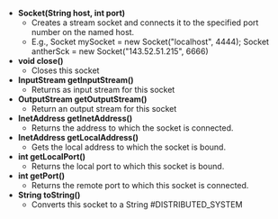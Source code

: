 - **Socket(String host, int port)**
	- Creates a stream socket and connects it to the specified port number on the named host.
	- E.g., Socket mySocket = new Socket("localhost", 4444); Socket antherSck = new Socket("143.52.51.215", 6666)
- **void close()**
	- Closes this socket
- **InputStream getInputStream()**
	- Returns as input stream for this socket
- **OutputStream getOutputStream()**
	- Return an  output stream for this socket
- **InetAddress getInetAddress()**
	- Returns the address to which the socket is connected.
- **InetAddress getLocalAddress()**
	- Gets the local address to which the socket is bound.
- **int getLocalPort()**
	- Returns the local port to which this socket is bound.
- **int getPort()**
	- Returns the remote port to which this socket is connected.
- **String toString()**
	- Converts this socket to a String
#DISTRIBUTED_SYSTEM 
